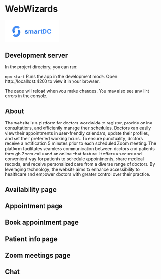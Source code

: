 # WebWizards

<a alt="Nx logo" href="http://web-wizards-frontend.s3-website.eu-central-1.amazonaws.com/" target="_blank" rel="noreferrer"><img src="./src/assets/Frame.png" width="180"></a>

## Development server

In the project directory, you can run:

`npm start`
Runs the app in the development mode.
Open http://localhost:4200 to view it in your browser.

The page will reload when you make changes.
You may also see any lint errors in the console.

## About

The website is a platform for doctors worldwide to register, provide online consultations, and efficiently manage their schedules. Doctors can easily view their appointments in user-friendly calendars, update their profiles, and set their preferred working hours. To ensure punctuality, doctors receive a notification 5 minutes prior to each scheduled Zoom meeting. The platform facilitates seamless communication between doctors and patients through Zoom calls and an online chat feature. It offers a secure and convenient way for patients to schedule appointments, share medical records, and receive personalized care from a diverse range of doctors. By leveraging technology, the website aims to enhance accessibility to healthcare and empower doctors with greater control over their practice.

## Availability page

## Appointment page

## Book appointment page

## Patient info page

## Zoom meetings page

## Chat

